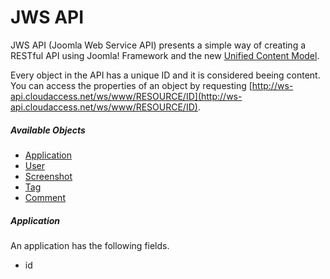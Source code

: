 JWS API
===============

JWS API (Joomla Web Service API) presents a simple way of creating a RESTful API using Joomla! Framework and the new [Unified Content Model](https://github.com/stefanneculai/joomla-platform/tree/content "Unified Content Model").

Every object in the API has a unique ID and it is considered beeing content. You can access the properties of an object by requesting [http://ws-api.cloudaccess.net/ws/www/RESOURCE/ID](http://ws-api.cloudaccess.net/ws/www/RESOURCE/ID). 


##### Available Objects #####
+ [Application](#application)
+ [User](#user)	
+ [Screenshot](#screenshot)
+ [Tag](#tag)
+ [Comment](#tag)


##### Application #####

An application has the following fields.
+ id

